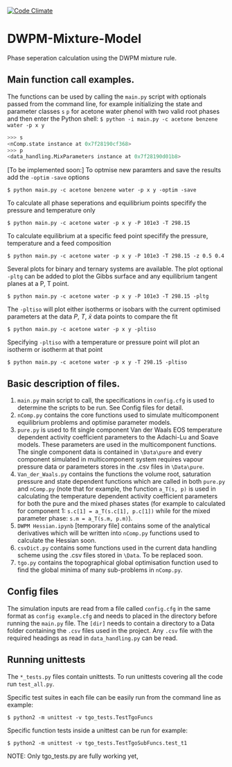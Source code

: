 [![Code Climate](https://codeclimate.com/github/Stefan-Endres/DWPM-Mixture-Model/badges/gpa.svg)](https://codeclimate.com/github/Stefan-Endres/DWPM-Mixture-Model)

# DWPM-Mixture-Model
Phase seperation calculation using the DWPM mixture rule.

## Main function call examples.
The functions can be used by calling the `main.py` script with optionals 
passed from the command line, for example initializing the state and parameter 
classes `s` `p` for acetone water phenol with two valid root phases and 
then enter the Python shell:
`$ python -i main.py -c acetone benzene water -p x y`
```python
>>> s
<nComp.state instance at 0x7f28190cf368>
>>> p
<data_handling.MixParameters instance at 0x7f28190d01b8>

```

[To be implemented soon:]
To optmise new paramters and save the results add the `-optim` `-save` options

`$ python main.py -c acetone benzene water -p x y -optim -save` 

To calculate all phase seperations and equilibrium points specifify the 
pressure and temperature only

`$ python main.py -c acetone water -p x y -P 101e3 -T 298.15`

To calculate equilibrium at a specific feed point specifify the pressure, 
temperature and a feed composition

`$ python main.py -c acetone water -p x y -P 101e3 -T 298.15 -z 0.5 0.4`

Several plots for binary and ternary systems are available.
The plot optional `-pltg` can be added to plot the Gibbs surface and any 
equilibrium tangent planes at a P, T point. 

`$ python main.py -c acetone water -p x y -P 101e3 -T 298.15 -pltg `

The `-pltiso` will plot either isotherms or isobars with the current optimised 
parameters at the data $P$, $T$, $\bar{x}$ data points to compare the fit

`$ python main.py -c acetone water -p x y -pltiso`

Specifying `-pltiso` with a temperature or pressure point will plot an isotherm 
or isotherm at that point

`$ python main.py -c acetone water -p x y -T 298.15 -pltiso`

## Basic description of files.
1. `main.py` main script to call, the specifications in `config.cfg` is used to 
determine the scripts to be run. See Config files for detail.
2. `nComp.py` contains the core functions used to simulate multicomponent 
equilibrium problems and optimise parameter models. 
3. `pure.py` is used to fit single component Van der Waals EOS temperature 
dependent activity coefficient parameters to the Adachi-Lu and Soave models. 
These parameters are used in the multicomponent functions. The single component 
data is contained in `\Data\pure` and every component simulated in 
multicomponent system requires vapour pressure data or parameters stores in the 
.csv files in `\Data\pure`. 
4. `Van_der_Waals.py` contains the functions the volume root, saturation pressure and state dependent functions which are called in both `pure.py` and `nComp.py` (note that for example, the function `a_T(s, p)` is used in calculating the temperature dependent activity coefficient parameters for both the pure and the mixed phases states (for example to calculated for component 1: `s.c[1] = a_T(s.c[1], p.c[1])` while for the mixed parameter phase: `s.m = a_T(s.m, p.m)`).
5. `DWPM Hessian.ipynb` [temporary file] contains some of the analytical derivatives which will be written into `nComp.py` functions used to calculate the Hessian soon.
6. `csvDict.py` contains some functions used in the current data handling scheme using the .csv files stored in `\Data`. To be replaced soon.
7. `tgo.py` contains the topographical global optimisation function used to find 
the global minima of many sub-problems in `nComp.py`.

## Config files
The simulation inputs are read from a file called `config.cfg` in the same 
format as `config example.cfg` and needs to placed in the directory before 
running the `main.py` file. The `[dir]` needs to contain a directory to a Data 
folder containing the `.csv` files used in the project. Any `.csv` file with 
the required headings as read in `data_handling.py` can be read.

## Running unittests
The `*_tests.py` files contain unittests. To run unittests covering all 
the code run `test_all.py`.

Specific test suites in each file can be easily run from the command line as 
example:

`$ python2 -m unittest -v tgo_tests.TestTgoFuncs`

Specific function tests inside a unittest can be run for example:

`$ python2 -m unittest -v tgo_tests.TestTgoSubFuncs.test_t1`

NOTE: Only tgo_tests.py are fully working yet, 

